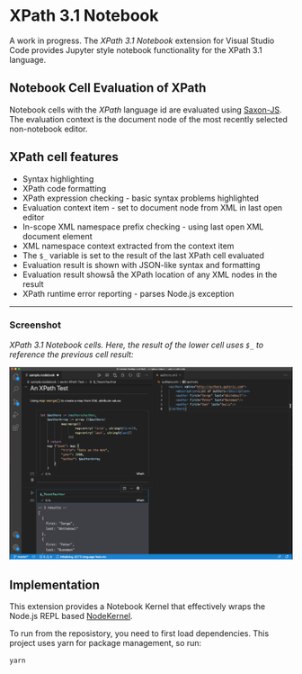 # XPath 3.1 Notebook

A work in progress. The *XPath 3.1 Notebook* extension for Visual Studio Code provides Jupyter style notebook functionality for the XPath 3.1 language.

## Notebook Cell Evaluation of XPath

Notebook cells with the _XPath_ language id are evaluated using [Saxon-JS](https://www.saxonica.com/saxon-js/index.xml). The evaluation context is the document node of the most recently selected non-notebook editor.

## XPath cell features
- Syntax highlighting
- XPath code formatting
- XPath expression checking - basic syntax problems highlighted
- Evaluation context item -  set to document node from XML in last open editor
- In-scope XML namespace prefix checking - using last open XML document element
- XML namespace context extracted from the context item
- The `$_` variable is set to the result of the last XPath cell evaluated
- Evaluation result is shown with JSON-like syntax and formatting
- Evaluation result showså the XPath location of any XML nodes in the result 
- XPath runtime error reporting - parses Node.js exception

---

### Screenshot

*XPath 3.1 Notebook cells. Here, the result of the lower cell uses `$_` to reference the previous cell result:*

![XPath31](images/xpath31notebook.png)

## Implementation

This extension provides a Notebook Kernel that effectively wraps the Node.js REPL based [NodeKernel](https://github.com/microsoft/xpath-notebook).

To run from the reposistory, you need to first load dependencies. This project uses yarn for package management, so run:

```
yarn
```